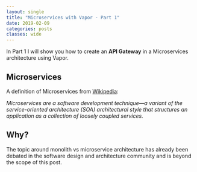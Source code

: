 ```yaml
---
layout: single
title: "Microservices with Vapor - Part 1"
date: 2019-02-09
categories: posts
classes: wide
---
```


In Part 1 I will show you how to create an **API Gateway** in a Microservices architecture using Vapor.

## Microservices

A definition of Microservices from [Wikipedia](https://en.wikipedia.org/wiki/Microservices):

*Microservices are a software development technique—a variant of the service-oriented architecture (SOA) architectural style that structures an application as a collection of loosely coupled services.*

## Why?

The topic around monolith vs microservice architecture has already been debated in the software design and architecture community and is beyond the scope of this post. 